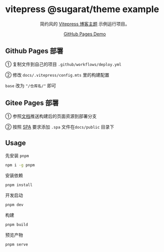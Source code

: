 # vitepress @sugarat/theme example

<p align="center">
简约风的 <a href="https://theme.sugarat.top"  target="_blank"target="_blank">Vitepress 博客主题</a> 示例运行项目。
</p>

<p align="center">
    <a href="https://atqq.github.io/vitepress-blog-sugar-template/" target="_blank">GitHub Pages Demo</a>
</p>

## Github Pages 部署

① 复制文件到自己的项目 `.github/workflows/deploy.yml`

② 修改 `docs/.vitepress/config.mts` 里的构建配置

`base` 改为 `"/仓库名/"` 即可

## Gitee Pages 部署

① 参照[文档](https://help.gitee.com/services/gitee-pages/intro)推送构建后的页面资源到部署分支

② 按照 [SPA](https://help.gitee.com/services/gitee-pages/spa-support) 要求添加 `.spa` 文件在`docs/public` 目录下

## Usage

先安装 `pnpm`

```sh
npm i -g pnpm
```

安装依赖

```sh
pnpm install
```

开发启动

```sh
pnpm dev
```

构建

```sh
pnpm build
```

预览产物

```sh
pnpm serve
```
